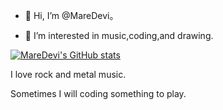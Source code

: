 - 👋 Hi, I’m @MareDevi。

- 👀 I’m interested in music,coding,and drawing.

[![MareDevi's GitHub stats](https://github-readme-stats.vercel.app/api?username=MareDevi?theme=algolia)](https://github.com/anuraghazra/github-readme-stats)

I love rock and metal music.

Sometimes I will coding something to play.


<!---
MareDevi/MareDevi is a ✨ special ✨ repository because its `README.md` (this file) appears on your GitHub profile.
You can click the Preview link to take a look at your changes.
--->
